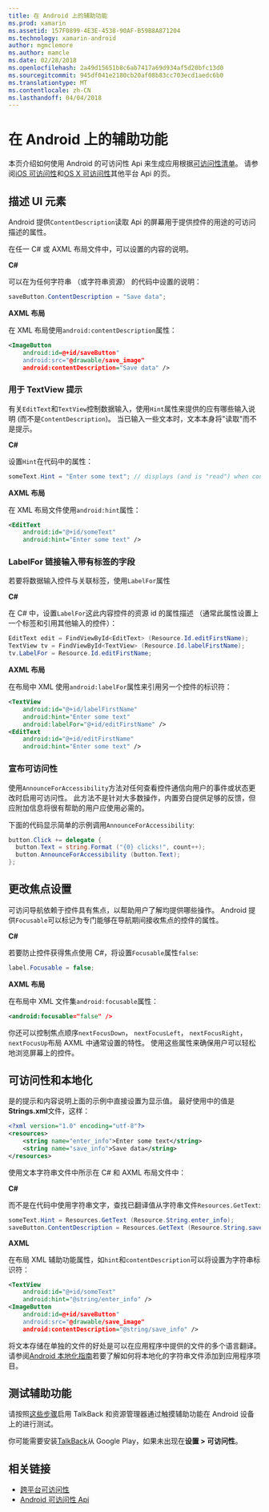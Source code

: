 ```yaml
---
title: 在 Android 上的辅助功能
ms.prod: xamarin
ms.assetid: 157F0899-4E3E-4538-90AF-B59B8A871204
ms.technology: xamarin-android
author: mgmclemore
ms.author: mamcle
ms.date: 02/28/2018
ms.openlocfilehash: 2a49d15651b8c6ab7417a69d934af5d20bfc13d0
ms.sourcegitcommit: 945df041e2180cb20af08b83cc703ecd1aedc6b0
ms.translationtype: MT
ms.contentlocale: zh-CN
ms.lasthandoff: 04/04/2018
---
```

# <a name="accessibility-on-android"></a>在 Android 上的辅助功能

本页介绍如何使用 Android 的可访问性 Api 来生成应用根据[可访问性清单](~/cross-platform/app-fundamentals/accessibility.md)。
请参阅[iOS 可访问性](~/ios/app-fundamentals/accessibility.md)和[OS X 可访问性](~/mac/app-fundamentals/accessibility.md)其他平台 Api 的页。


## <a name="describing-ui-elements"></a>描述 UI 元素

Android 提供`ContentDescription`读取 Api 的屏幕用于提供控件的用途的可访问描述的属性。

在任一 C# 或 AXML 布局文件中，可以设置的内容的说明。

**C#**

可以在为任何字符串 （或字符串资源） 的代码中设置的说明：

```csharp
saveButton.ContentDescription = "Save data";
```

**AXML 布局**

在 XML 布局使用`android:contentDescription`属性：

```xml
<ImageButton
    android:id=@+id/saveButton"
    android:src="@drawable/save_image"
    android:contentDescription="Save data" />
```

### <a name="use-hint-for-textview"></a>用于 TextView 提示

有关`EditText`和`TextView`控制数据输入，使用`Hint`属性来提供的应有哪些输入说明 (而不是`ContentDescription`)。
当已输入一些文本时，文本本身将"读取"而不是提示。

**C#**

设置`Hint`在代码中的属性：

```csharp
someText.Hint = "Enter some text"; // displays (and is "read") when control is empty
```

**AXML 布局**

在 XML 布局文件使用`android:hint`属性：

```xml
<EditText
    android:id="@+id/someText"
    android:hint="Enter some text" />
```


### <a name="labelfor-links-input-fields-with-labels"></a>LabelFor 链接输入带有标签的字段

若要将数据输入控件与关联标签，使用`LabelFor`属性

**C#**

在 C# 中，设置`LabelFor`这此内容控件的资源 id 的属性描述 （通常此属性设置上一个标签和引用其他输入的控件）：

```csharp
EditText edit = FindViewById<EditText> (Resource.Id.editFirstName);
TextView tv = FindViewById<TextView> (Resource.Id.labelFirstName);
tv.LabelFor = Resource.Id.editFirstName;
```

**AXML 布局**

在布局中 XML 使用`android:labelFor`属性来引用另一个控件的标识符：

```xml
<TextView
    android:id="@+id/labelFirstName"
    android:hint="Enter some text"
    android:labelFor="@+id/editFirstName" />
<EditText
    android:id="@+id/editFirstName"
    android:hint="Enter some text" />
```

### <a name="announce-for-accessibility"></a>宣布可访问性

使用`AnnounceForAccessibility`方法对任何查看控件通信向用户的事件或状态更改时启用可访问性。 此方法不是针对大多数操作，内置旁白提供足够的反馈，但应附加信息将很有帮助的用户应使用必需的。

下面的代码显示简单的示例调用`AnnounceForAccessibility`:

```csharp
button.Click += delegate {
  button.Text = string.Format ("{0} clicks!", count++);
  button.AnnounceForAccessibility (button.Text);
};
```

## <a name="changing-focus-settings"></a>更改焦点设置

可访问导航依赖于控件具有焦点，以帮助用户了解均提供哪些操作。 Android 提供`Focusable`可以标记为专门能够在导航期间接收焦点的控件的属性。

**C#**

若要防止控件获得焦点使用 C#，将设置`Focusable`属性`false`:

```csharp
label.Focusable = false;
```

**AXML 布局**

在布局中 XML 文件集`android:focusable`属性：

```xml
<android:focusable="false" />
```

你还可以控制焦点顺序`nextFocusDown`， `nextFocusLeft`， `nextFocusRight`，`nextFocusUp`布局 AXML 中通常设置的特性。 使用这些属性来确保用户可以轻松地浏览屏幕上的控件。


## <a name="accessibility-and-localization"></a>可访问性和本地化

是的提示和内容说明上面的示例中直接设置为显示值。 最好使用中的值是**Strings.xml**文件，这样：

```xml
<?xml version="1.0" encoding="utf-8"?>
<resources>
    <string name="enter_info">Enter some text</string>
    <string name="save_info">Save data</string>
</resources>
```

使用文本字符串文件中所示在 C# 和 AXML 布局文件中：

**C#**

而不是在代码中使用字符串文字，查找已翻译值从字符串文件`Resources.GetText`:

```csharp
someText.Hint = Resources.GetText (Resource.String.enter_info);
saveButton.ContentDescription = Resources.GetText (Resource.String.save_info);
```

**AXML**

在布局 XML 辅助功能属性，如`hint`和`contentDescription`可以将设置为字符串标识符：

```xml
<TextView
    android:id="@+id/someText"
    android:hint="@string/enter_info" />
<ImageButton
    android:id=@+id/saveButton"
    android:src="@drawable/save_image"
    android:contentDescription="@string/save_info" />
```

将文本存储在单独的文件的好处是可以在应用程序中提供的文件的多个语言翻译。 请参阅[Android 本地化指南](~/android/app-fundamentals/localization.md)若要了解如何将本地化的字符串文件添加到应用程序项目。


## <a name="testing-accessibility"></a>测试辅助功能

请按照[这些步骤](http://developer.android.com/training/accessibility/testing.html#how-to)启用 TalkBack 和资源管理器通过触摸辅助功能在 Android 设备上的进行测试。

你可能需要安装[TalkBack](https://play.google.com/store/apps/details?id=com.google.android.marvin.talkback)从 Google Play，如果未出现在**设置 > 可访问性**。


## <a name="related-links"></a>相关链接

- [跨平台可访问性](~/cross-platform/app-fundamentals/accessibility.md)
- [Android 可访问性 Api](http://developer.android.com/guide/topics/ui/accessibility/index.html)
